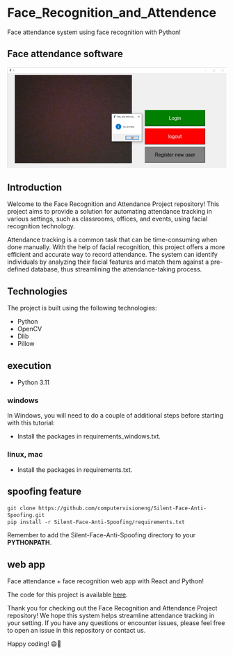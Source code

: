 # Face_Recognition_and_Attendence

Face attendance system using face recognition with Python!

## Face attendance software
![Project Image](p4.png)

## Introduction

Welcome to the Face Recognition and Attendance Project repository! This project aims to provide a solution for automating attendance tracking in various settings, such as classrooms, offices, and events, using facial recognition technology.

Attendance tracking is a common task that can be time-consuming when done manually. With the help of facial recognition, this project offers a more efficient and accurate way to record attendance. The system can identify individuals by analyzing their facial features and match them against a pre-defined database, thus streamlining the attendance-taking process.

## Technologies

The project is built using the following technologies:

- Python
- OpenCV
- Dlib
- Pillow

## execution

- Python 3.11

### windows

In Windows, you will need to do a couple of additional steps before starting with this tutorial:
- Install the packages in requirements_windows.txt.

### linux, mac

- Install the packages in requirements.txt.

## spoofing feature

    git clone https://github.com/computervisioneng/Silent-Face-Anti-Spoofing.git
    pip install -r Silent-Face-Anti-Spoofing/requirements.txt

Remember to add the Silent-Face-Anti-Spoofing directory to your **PYTHONPATH**.

## web app

Face attendance + face recognition web app with React and Python!

The code for this project is available [here](https://github.com/kady2023/face-attendence-react-python-web-app).



Thank you for checking out the Face Recognition and Attendance Project repository! We hope this system helps streamline attendance tracking in your setting. If you have any questions or encounter issues, please feel free to open an issue in this repository or contact us.

Happy coding! 😄👋
